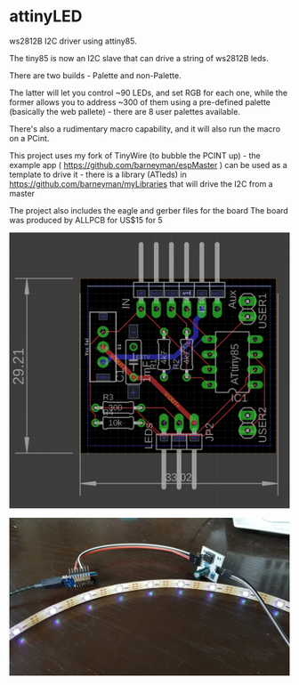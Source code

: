# attinyLED
ws2812B I2C driver using attiny85.

The tiny85 is now an I2C slave that can drive a string of ws2812B leds.

There are two builds - Palette and non-Palette.

The latter will let you control ~90 LEDs, and set RGB for each one, while the former allows you to address ~300 of 
them using a pre-defined palette (basically the web pallete) - there are 8 user palettes available.

There's also a rudimentary macro capability, and it will also run the macro on a PCint.

This project uses my fork of TinyWire (to bubble the PCINT up) - the example app ( https://github.com/barneyman/espMaster )
can be used as a template to drive it - there is a library (ATleds) in https://github.com/barneyman/myLibraries that will 
drive the I2C from a master


The project also includes the eagle and gerber files for the board
The board was produced by ALLPCB for US$15 for 5

![Board - Eagle](https://github.com/barneyman/attinyLED/blob/master/board.png)

![Wemos driving board driving 15 leds](https://github.com/barneyman/attinyLED/blob/master/wemos-led.jpg)
